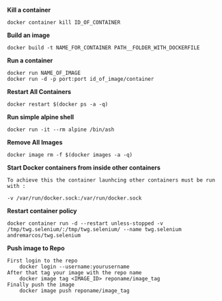 **Kill a container**

	docker container kill ID_OF_CONTAINER

**Build an image**

	docker build -t NAME_FOR_CONTAINER PATH__FOLDER_WITH_DOCKERFILE

**Run a container**

	docker run NAME_OF_IMAGE
	docker run -d -p port:port id_of_image/container

**Restart All Containers**

	docker restart $(docker ps -a -q)


**Run simple alpine shell**

	docker run -it --rm alpine /bin/ash

**Remove All Images**

	docker image rm -f $(docker images -a -q)


**Start Docker containers from inside other containers**

	To achieve this the container launhcing other containers must be run with :
	
	-v /var/run/docker.sock:/var/run/docker.sock

**Restart container policy**

	docker container run -d --restart unless-stopped -v /tmp/twg.selenium/:/tmp/twg.selenium/ --name twg.selenium andremarcos/twg.selenium

**Push image to Repo**

	First login to the repo
		docker login --username:yourusername
	After that tag your image with the repo name
		docker image tag <IMAGE_ID> reponame/image_tag
	Finally push the image
		docker image push reponame/image_tag
